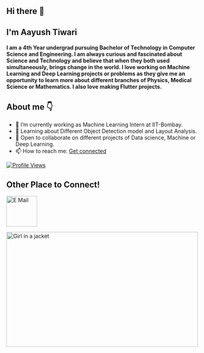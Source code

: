 ## Hi there 👋  

## I'm Aayush Tiwari
#### I am a 4th Year undergrad pursuing Bachelor of Technology in Computer Science and Engineering. I am always curious and fascinated about Science and Technology and believe that when they both used simultaneously, brings change in the world. I love working on Machine Learning and Deep Learning projects or problems as they give me an opportunity to learn more about different branches of Physics, Medical Science or Mathematics. I also love making Flutter projects.

## About me :point_down: 

- 🔭 I’m currently working as Machine Learning Intern at IIT-Bombay.  
- 🌱 Learning about Different Object Detection model and Layout Analysis.
- :two_men_holding_hands: Open to collaborate on different projects of Data science, Machine or Deep Learning.
- 📫 How to reach me: [Get connected](https://www.linkedin.com/in/aayush-tiwari-053a09193)

[![Profile Views](http://hits.dwyl.com/Aayush71727/Aayush71727.svg)](http://hits.dwyl.com/Aayush71727/Aayush71727)

## Other Place to Connect!
<a href="https://www.linkedin.com/in/aayush-tiwari-053a09193/" ><img src="https://encrypted-tbn0.gstatic.com/images?q=tbn%3AANd9GcQUVaXSwCsSsQYdbohn5Ulkoa1eRemfhzf82w&usqp=CAU" alt="E Mail" width="80" height="80"></a> 

<img src="https://64.media.tumblr.com/2d0af9c90d1b1107313cc20bda01548a/tumblr_outwxnanpp1u79o2lo1_1280.gifv" alt="Girl in a jacket" width="500" height="300">

<!--
**- ⚡ Fun fact: Earth is not Flat!
<a href="aayush71727@gmail.com"><img src="https://encrypted-tbn0.gstatic.com/images?q=tbn%3AANd9GcRtVFGYd3Pz-jTrvGEGOQFuSooOeIkdravrYg&usqp=CAU" width="80" height="80"></a>

